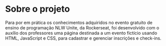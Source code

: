 # Sobre o projeto
Para por em prática os conhecimentos adquiridos no evento gratuito de ensino de programação NLW Unite, da Rockerseat, foi desenvolvido com o auxílio dos professores uma página destinada a um evento fictício usando HTML, JavaScript e CSS, para cadastrar e gerenciar inscrições e check-ins.